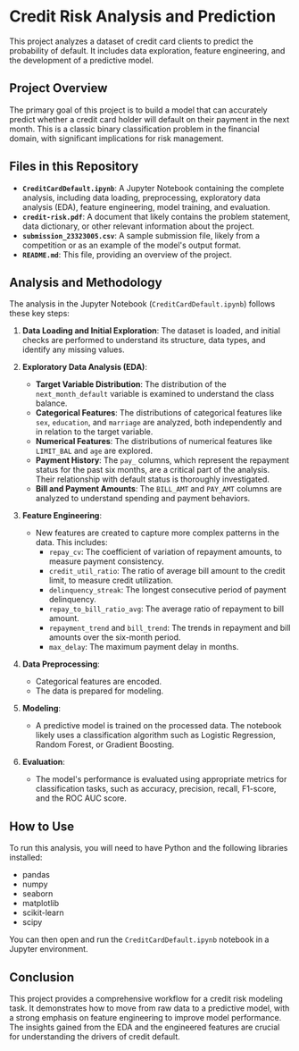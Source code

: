 # Credit Risk Analysis and Prediction

This project analyzes a dataset of credit card clients to predict the probability of default. It includes data exploration, feature engineering, and the development of a predictive model.

## Project Overview

The primary goal of this project is to build a model that can accurately predict whether a credit card holder will default on their payment in the next month. This is a classic binary classification problem in the financial domain, with significant implications for risk management.

## Files in this Repository

- **`CreditCardDefault.ipynb`**: A Jupyter Notebook containing the complete analysis, including data loading, preprocessing, exploratory data analysis (EDA), feature engineering, model training, and evaluation.
- **`credit-risk.pdf`**: A document that likely contains the problem statement, data dictionary, or other relevant information about the project.
- **`submission_23323005.csv`**: A sample submission file, likely from a competition or as an example of the model's output format.
- **`README.md`**: This file, providing an overview of the project.

## Analysis and Methodology

The analysis in the Jupyter Notebook (`CreditCardDefault.ipynb`) follows these key steps:

1.  **Data Loading and Initial Exploration**: The dataset is loaded, and initial checks are performed to understand its structure, data types, and identify any missing values.

2.  **Exploratory Data Analysis (EDA)**:
    -   **Target Variable Distribution**: The distribution of the `next_month_default` variable is examined to understand the class balance.
    -   **Categorical Features**: The distributions of categorical features like `sex`, `education`, and `marriage` are analyzed, both independently and in relation to the target variable.
    -   **Numerical Features**: The distributions of numerical features like `LIMIT_BAL` and `age` are explored.
    -   **Payment History**: The `pay_` columns, which represent the repayment status for the past six months, are a critical part of the analysis. Their relationship with default status is thoroughly investigated.
    -   **Bill and Payment Amounts**: The `BILL_AMT` and `PAY_AMT` columns are analyzed to understand spending and payment behaviors.

3.  **Feature Engineering**:
    -   New features are created to capture more complex patterns in the data. This includes:
        -   `repay_cv`: The coefficient of variation of repayment amounts, to measure payment consistency.
        -   `credit_util_ratio`: The ratio of average bill amount to the credit limit, to measure credit utilization.
        -   `delinquency_streak`: The longest consecutive period of payment delinquency.
        -   `repay_to_bill_ratio_avg`: The average ratio of repayment to bill amount.
        -   `repayment_trend` and `bill_trend`: The trends in repayment and bill amounts over the six-month period.
        -   `max_delay`: The maximum payment delay in months.

4.  **Data Preprocessing**:
    -   Categorical features are encoded.
    -   The data is prepared for modeling.

5.  **Modeling**:
    -   A predictive model is trained on the processed data. The notebook likely uses a classification algorithm such as Logistic Regression, Random Forest, or Gradient Boosting.

6.  **Evaluation**:
    -   The model's performance is evaluated using appropriate metrics for classification tasks, such as accuracy, precision, recall, F1-score, and the ROC AUC score.

## How to Use

To run this analysis, you will need to have Python and the following libraries installed:

-   pandas
-   numpy
-   seaborn
-   matplotlib
-   scikit-learn
-   scipy

You can then open and run the `CreditCardDefault.ipynb` notebook in a Jupyter environment.

## Conclusion

This project provides a comprehensive workflow for a credit risk modeling task. It demonstrates how to move from raw data to a predictive model, with a strong emphasis on feature engineering to improve model performance. The insights gained from the EDA and the engineered features are crucial for understanding the drivers of credit default.
